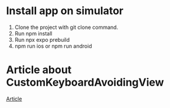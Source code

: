 
# Install app on simulator
1. Clone the project with git clone command.
2. Run npm install
3. Run npx expo prebuild
4. npm run ios or npm run android


# Article about CustomKeyboardAvoidingView
[Article](https://github.com/BartoszDadok/CustomKeyboardAvoidingView/new/main?filename=README.md)
